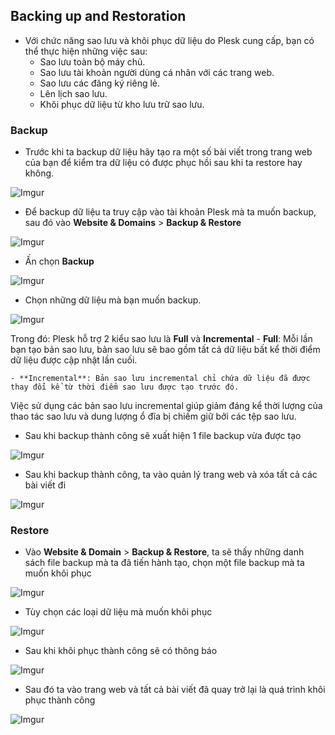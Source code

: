 ## Backing up and Restoration

- Với chức năng sao lưu và khôi phục dữ liệu do Plesk cung cấp, bạn có thể thực hiện những việc sau:
	- Sao lưu toàn bộ máy chủ.
	- Sao lưu tài khoản người dùng cá nhân với các trang web.
	- Sao lưu các đăng ký riêng lẻ.
	- Lên lịch sao lưu.
	- Khôi phục dữ liệu từ kho lưu trữ sao lưu.

### Backup
- Trước khi ta backup dữ liệu hãy tạo ra một số bài viết trong trang web của bạn để kiểm tra dữ liệu có được phục hồi sau khi ta restore hay không. 

![Imgur](https://i.imgur.com/Zpd2Ll1.png)

- Để backup dữ liệu ta truy cập vào tài khoản Plesk mà ta muốn backup, sau đó vào **Website & Domains** > **Backup & Restore** 

![Imgur](https://i.imgur.com/YpAvwp7.png)

- Ấn chọn **Backup**

![Imgur](https://i.imgur.com/mUTeX4c.png)

- Chọn những dữ liệu mà bạn muốn backup. 

![Imgur](https://i.imgur.com/m2vXEiA.png)


Trong đó: Plesk hỗ trợ 2 kiểu sao lưu là **Full** và **Incremental**
	- **Full**: Mỗi lần bạn tạo bản sao lưu, bản sao lưu sẽ bao gồm tất cả dữ liệu bất kể thời điểm dữ liệu được cập nhật lần cuối.

	- **Incremental**: Bản sao lưu incremental chỉ chứa dữ liệu đã được thay đổi kể từ thời điểm sao lưu được tạo trước đó.

Việc sử dụng các bản sao lưu incremental giúp giảm đáng kể thời lượng của thao tác sao lưu và dung lượng ổ đĩa bị chiếm giữ bởi các tệp sao lưu.

- Sau khi backup thành công sẽ xuất hiện 1 file backup vừa được tạo

![Imgur](https://i.imgur.com/ACHnbY3.png)


- Sau khi backup thành công, ta vào quản lý trang web và xóa tất cả các bài viết đi

![Imgur](https://i.imgur.com/eFkCsVW.png)


### Restore
- Vào **Website & Domain** > **Backup & Restore**, ta sẽ thấy những danh sách file backup mà ta đã tiến hành tạo, chọn một file backup mà ta muốn khôi phục

![Imgur](https://i.imgur.com/svF4yva.png)

- Tùy chọn các loại dữ liệu mà muốn khôi phục

![Imgur](https://i.imgur.com/qKqdDyx.png)

- Sau khi khôi phục thành công sẽ có thông báo

![Imgur](https://i.imgur.com/llLO9CL.png)

- Sau đó ta vào trang web và tất cả bài viết đã quay trở lại là quá trình khôi phục thành công

![Imgur](https://i.imgur.com/Zpd2Ll1.png)